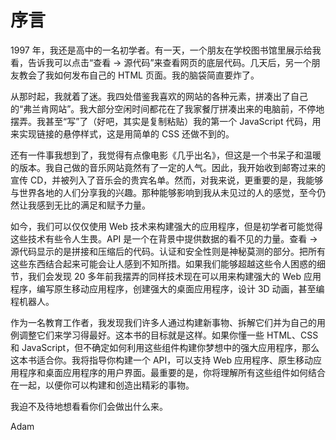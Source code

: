 # 序言

1997 年，我还是高中的一名初学者。有一天，一个朋友在学校图书馆里展示给我看，告诉我可以点击“查看 → 源代码”来查看网页的底层代码。几天后，另一个朋友教会了我如何发布自己的 HTML 页面。我的脑袋简直要炸了。

从那时起，我就着了迷。我四处借鉴我喜欢的网站的各种元素，拼凑出了自己的“弗兰肯网站”。我大部分空闲时间都花在了我家餐厅拼凑出来的电脑前，不停地摆弄。我甚至“写”了（好吧，其实是复制粘贴）我的第一个 JavaScript 代码，用来实现链接的悬停样式，这是用简单的 CSS 还做不到的。

还有一件事我想到了，我觉得有点像电影《几乎出名》，但这是一个书呆子和温暖的版本。我自己做的音乐网站竟然有了一定的人气。因此，我开始收到邮寄过来的宣传 CD，并被列入了音乐会的贵宾名单。然而，对我来说，更重要的是，我能够与世界各地的人们分享我的兴趣。那种能够影响到我从未见过的人的感觉，至今仍然让我感到无比的满足和赋予力量。

如今，我们可以仅仅使用 Web 技术来构建强大的应用程序，但是初学者可能觉得这些技术有些令人生畏。API 是一个在背景中提供数据的看不见的力量。查看 → 源代码显示的是拼接和压缩后的代码。认证和安全性则是神秘莫测的部分。把所有这些东西结合起来可能会让人感到不知所措。如果我们能够超越这些令人困惑的细节，我们会发现 20 多年前我摆弄的同样技术现在可以用来构建强大的 Web 应用程序，编写原生移动应用程序，创建强大的桌面应用程序，设计 3D 动画，甚至编程机器人。

作为一名教育工作者，我发现我们许多人通过构建新事物、拆解它们并为自己的用例调整它们来学习得最好。这本书的目标就是这样。如果你懂一些 HTML、CSS 和 JavaScript，但不确定如何利用这些组件构建你梦想中的强大应用程序，那么这本书适合你。我将指导你构建一个 API，可以支持 Web 应用程序、原生移动应用程序和桌面应用程序的用户界面。最重要的是，你将理解所有这些组件如何结合在一起，以便你可以构建和创造出精彩的事物。

我迫不及待地想看看你们会做出什么来。

Adam
